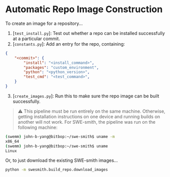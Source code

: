 # Automatic Repo Image Construction

To create an image for a repository...
1. [`test_install.py`]: Test out whether a repo can be installed successfully at a particular commit.
2. [`constants.py`]: Add an entry for the repo, containing:
```json
{
    "<commit>": {
        "install": "<install_command>",
        "packages": "custom_environment",
        "python": "<python_version>",
        "test_cmd": "<test_command>",
    }
}
```
3. [`create_images.py`]: Run this to make sure the repo image can be built successfully.

> ⚠️ This pipeline must be run entirely on the same machine. Otherwise, getting installation instructions on one device and running builds on another will not work.
> For SWE-smith, the pipeline was run on the following machine:
```bash
(swemm) john-b-yang@bitbop:~/swe-smith$ uname -m
x86_64
(swemm) john-b-yang@bitbop:~/swe-smith$ uname
Linux
```

Or, to just download the existing SWE-smith images...
```bash
python -m swesmith.build_repo.download_images
```